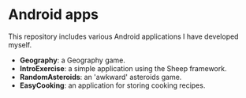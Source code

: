 Android apps
======

This repository includes various Android applications I have developed myself.

- **Geography**: a Geography game.
- **IntroExercise**: a simple application using the Sheep framework.
- **RandomAsteroids**: an 'awkward' asteroids game.
- **EasyCooking**: an application for storing cooking recipes.
